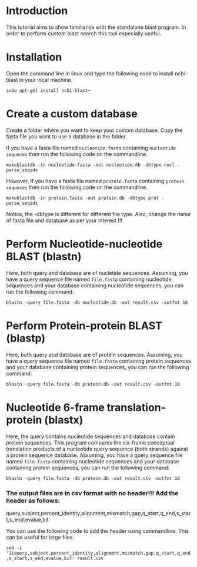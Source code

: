 # Introduction

This tutorial aims to show familiarize with the standalone blast program. In order to perform custom blast search this tool especially useful.

# Installation 

Open the command line in linux and type the following code to install ncbi-blast in your local machine.

```sudo apt-get install ncbi-blast+```

# Create a custom database

Create a folder where you want to keep your custom database. Copy the fasta file you want to use a database in the folder. 

If you have a fasta file named ```nucleotide.fasta``` containing ```nucleotide sequeces``` then run the following code on the commandline. 

```makeblastdb -in nucleotide.fasta -out nucleotide.db -dbtype nucl -parse_seqids```

However, If you have a fasta file named ```protein.fasta``` containing ```protein sequeces``` then run the following code on the commandline. 

```makeblastdb -in protein.fasta -out protein.db -dbtype prot -parse_seqids```

Notice, the -dbtype is different for different file type. Also, change the name of fasta file and database as per your interest !!!

# Perform Nucleotide-nucleotide BLAST (blastn)

Here, both query and database are of nucletide sequences. Assuming, you have a query sequence file named ```file.fasta``` containing nucleotide sequences and your database containing nucleotide sequences, you can run the following command:

```blastn -query file.fasta -db nucleotide.db -out result.csv -outfmt 10```

# Perform Protein-protein BLAST (blastp)

Here, both query and database are of protein sequences. Assuming, you have a query sequence file named ```file.fasta``` containing protein sequences and your database containing protein sequences, you can run the following command:

```blastn -query file.fasta -db protein.db -out result.csv -outfmt 10```

# Nucleotide 6-frame translation-protein (blastx)

Here, the query contains nucleotide sequences and database contain protein sequences. This program compares the six-frame conceptual translation products of a nucleotide query sequence (both strands) against a protein sequence database. Assuming, you have a query sequence file named ```file.fasta``` containing nucleotide sequences and your database containing protein sequences, you can run the following command: 

```blastn -query file.fasta -db protein.db -out result.csv -outfmt 10```

### The output files are in csv format with no header!!! Add the header as follows:
query,subject,percent_identity,alignment,mismatch,gap,q_start,q_end,s_start,s_end,evalue,bit

You can use the following code to add the header using commandline. This can be useful for large files.

```sed -i '1iquery,subject,percent_identity,alignment,mismatch,gap,q_start,q_end,s_start,s_end,evalue,bit' result.csv```

